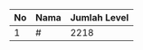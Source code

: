 | No | Nama            | Jumlah Level |
|----|-----------------|--------------|
| 1  | #    |    2218        |
